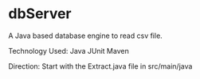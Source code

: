# dbServer
A Java based database  engine to read csv file.

Technology Used:
Java
JUnit
Maven

Direction:
Start with the Extract.java file in src/main/java
